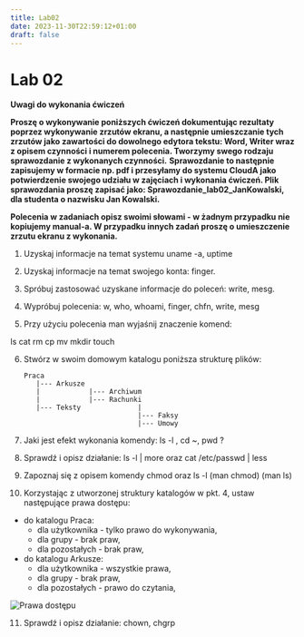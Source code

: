 ```yaml
---
title: Lab02
date: 2023-11-30T22:59:12+01:00
draft: false
---
```

# Lab 02

**Uwagi do wykonania ćwiczeń**

**Proszę o wykonywanie poniższych ćwiczeń dokumentując rezultaty poprzez wykonywanie zrzutów ekranu, a następnie umieszczanie tych zrzutów jako zawartości do dowolnego edytora tekstu: Word, Writer wraz z opisem czynności i numerem polecenia. Tworzymy swego rodzaju sprawozdanie z wykonanych czynności.**
**Sprawozdanie to następnie zapisujemy w formacie np. pdf i przesyłamy do systemu CloudA jako potwierdzenie swojego udziału w zajęciach i wykonania ćwiczeń. Plik sprawozdania proszę zapisać jako: Sprawozdanie_lab02_JanKowalski, dla studenta o nazwisku Jan Kowalski.**

**Polecenia w zadaniach opisz swoimi słowami - w żadnym przypadku nie kopiujemy manual-a. W przypadku innych zadań proszę o umieszczenie zrzutu ekranu z wykonania.**

1. Uzyskaj informacje na temat systemu uname -a, uptime

2. Uzyskaj informacje na temat swojego konta: finger. 
 
3. Spróbuj zastosować uzyskane informacje do poleceń: write, mesg.

4. Wypróbuj polecenia: w, who, whoami, finger, chfn, write, mesg

5. Przy użyciu polecenia man wyjaśnij znaczenie komend: 
 
ls cat rm cp mv mkdir touch


<div style="page-break-after: always;"></div>


6. Stwórz w swoim domowym katalogu poniższa strukturę plików:

       Praca
          |--- Arkusze
          |            |--- Archiwum
          |            |--- Rachunki
          |--- Teksty              |
                                   |--- Faksy
                                   |--- Umowy

 
7. Jaki jest efekt wykonania komendy: ls -l , cd ~, pwd ?

8. Sprawdź i opisz działanie: ls -l | more oraz cat /etc/passwd | less

9. Zapoznaj się z opisem komendy chmod oraz ls -l (man chmod) (man ls)

10. Korzystając z utworzonej struktury katalogów w pkt. 4, ustaw następujące prawa dostępu:

* do katalogu Praca:
   * dla użytkownika - tylko prawo do wykonywania,
   * dla grupy - brak praw,
   * dla pozostałych - brak praw,
* do katalogu Arkusze:
   * dla użytkownika - wszystkie prawa,
   * dla grupy - brak praw,
   * dla pozostałych - prawo do czytania,

![Prawa dostępu](prawa_dostepu.png)

11. Sprawdź i opisz działanie: chown, chgrp